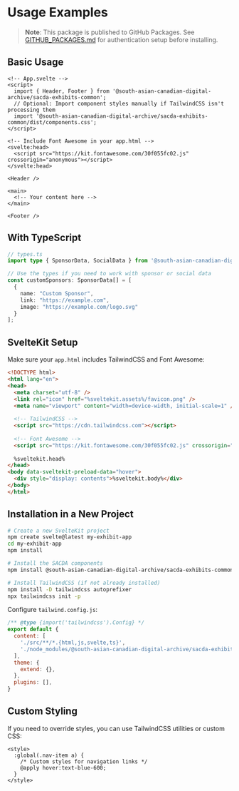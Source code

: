# Usage Examples

> **Note**: This package is published to GitHub Packages. See [GITHUB_PACKAGES.md](./GITHUB_PACKAGES.md) for authentication setup before installing.

## Basic Usage

```svelte
<!-- App.svelte -->
<script>
  import { Header, Footer } from '@south-asian-canadian-digital-archive/sacda-exhibits-common';
  // Optional: Import component styles manually if TailwindCSS isn't processing them
  import '@south-asian-canadian-digital-archive/sacda-exhibits-common/dist/components.css';
</script>

<!-- Include Font Awesome in your app.html -->
<svelte:head>
  <script src="https://kit.fontawesome.com/30f055fc02.js" crossorigin="anonymous"></script>
</svelte:head>

<Header />

<main>
  <!-- Your content here -->
</main>

<Footer />
```

## With TypeScript

```typescript
// types.ts
import type { SponsorData, SocialData } from '@south-asian-canadian-digital-archive/sacda-exhibits-common';

// Use the types if you need to work with sponsor or social data
const customSponsors: SponsorData[] = [
  {
    name: "Custom Sponsor",
    link: "https://example.com",
    image: "https://example.com/logo.svg"
  }
];
```

## SvelteKit Setup

Make sure your `app.html` includes TailwindCSS and Font Awesome:

```html
<!DOCTYPE html>
<html lang="en">
<head>
  <meta charset="utf-8" />
  <link rel="icon" href="%sveltekit.assets%/favicon.png" />
  <meta name="viewport" content="width=device-width, initial-scale=1" />
  
  <!-- TailwindCSS -->
  <script src="https://cdn.tailwindcss.com"></script>
  
  <!-- Font Awesome -->
  <script src="https://kit.fontawesome.com/30f055fc02.js" crossorigin="anonymous"></script>
  
  %sveltekit.head%
</head>
<body data-sveltekit-preload-data="hover">
  <div style="display: contents">%sveltekit.body%</div>
</body>
</html>
```

## Installation in a New Project

```bash
# Create a new SvelteKit project
npm create svelte@latest my-exhibit-app
cd my-exhibit-app
npm install

# Install the SACDA components
npm install @south-asian-canadian-digital-archive/sacda-exhibits-common

# Install TailwindCSS (if not already installed)
npm install -D tailwindcss autoprefixer
npx tailwindcss init -p
```

Configure `tailwind.config.js`:

```javascript
/** @type {import('tailwindcss').Config} */
export default {
  content: [
    './src/**/*.{html,js,svelte,ts}',
    './node_modules/@south-asian-canadian-digital-archive/sacda-exhibits-common/**/*.{html,js,svelte,ts}'
  ],
  theme: {
    extend: {},
  },
  plugins: [],
}
```

## Custom Styling

If you need to override styles, you can use TailwindCSS utilities or custom CSS:

```svelte
<style>
  :global(.nav-item a) {
    /* Custom styles for navigation links */
    @apply hover:text-blue-600;
  }
</style>
```

